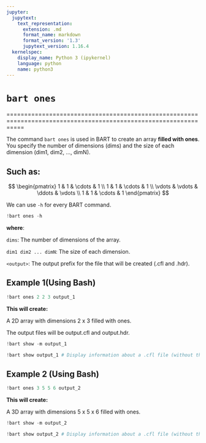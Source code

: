 ```yaml
---
jupyter:
  jupytext:
    text_representation:
      extension: .md
      format_name: markdown
      format_version: '1.3'
      jupytext_version: 1.16.4
  kernelspec:
    display_name: Python 3 (ipykernel)
    language: python
    name: python3
---
```


<!-- #region -->
# `bart ones`

=================================================================================================================

The command `bart ones` is used in BART to create an array **filled with ones**. You specify the number of dimensions (dims) and the size of each dimension (dim1, dim2, ..., dimN). 

## Such as:


$$ 
\begin{pmatrix} 
1 & 1 & \cdots & 1 \\ 
1 & 1 & \cdots & 1 \\ 
\vdots & \vdots & \ddots & \vdots \\ 
1 & 1 & \cdots & 1 
\end{pmatrix}
$$


We can use `-h` for every BART command.
<!-- #endregion -->

```python
!bart ones -h
```

**where**:

`dims`: The number of dimensions of the array.

`dim1 dim2 ... dimN`: The size of each dimension.

`<output>`: The output prefix for the file that will be created (<output>.cfl and <output>.hdr).


## Example 1(Using Bash)

```python
!bart ones 2 2 3 output_1
```

**This will create:**

A 2D array with dimensions 2 x 3 filled with ones.

The output files will be output.cfl and output.hdr.

```python
!bart show -m output_1
```

```python
!bart show output_1 # Display information about a .cfl file (without the .cfl extension)
```

## Example 2 (Using Bash)

```python
!bart ones 3 5 5 6 output_2
```

**This will create:**

A 3D array with dimensions 5 x 5 x 6 filled with ones.

```python
!bart show -m output_2
```

```python
!bart show output_2 # Display information about a .cfl file (without the .cfl extension)
```

```python

```
